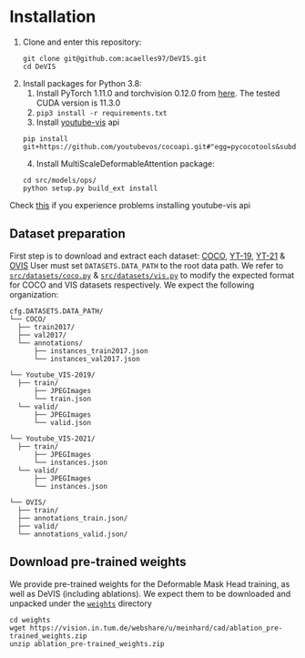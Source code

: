 # Installation

1. Clone and enter this repository:
    ```
    git clone git@github.com:acaelles97/DeVIS.git
    cd DeVIS
    ```
2. Install packages for Python 3.8:
   1. Install PyTorch 1.11.0 and torchvision 0.12.0 from [here](https://pytorch.org/get-started/locally/). The tested CUDA version is 11.3.0 
   2. `pip3 install -r requirements.txt`
   3. Install [youtube-vis](https://github.com/youtubevos/cocoapi) api 
   ```
   pip install git+https://github.com/youtubevos/cocoapi.git#"egg=pycocotools&subdirectory=PythonAPI
   ```
   4. Install MultiScaleDeformableAttention package:
    ```
   cd src/models/ops/
   python setup.py build_ext install
   ```

Check [this](https://github.com/Epiphqny/VisTR/issues/5) if you experience problems installing youtube-vis api


## Dataset preparation
First step is to download and extract each dataset: [COCO](https://cocodataset.org/#home), [YT-19](https://youtube-vos.org/dataset/vis/), [YT-21](https://youtube-vos.org/dataset/vis/) & [OVIS](http://songbai.site/ovis/)
User must set `DATASETS.DATA_PATH` to the root data path. 
We refer to [`src/datasets/coco.py`](../src/datasets/coco.py) & [`src/datasets/vis.py`](../src/datasets/vis.py) to modify the expected format for COCO and VIS datasets respectively.
We expect the following organization:
```
cfg.DATASETS.DATA_PATH/
└── COCO/
  ├── train2017/
  ├── val2017/
  └── annotations/
      ├── instances_train2017.json
      └── instances_val2017.json
 
└── Youtube_VIS-2019/
  ├── train/
      ├── JPEGImages
      └── train.json 
  └── valid/
      ├── JPEGImages
      └── valid.json 

└── Youtube_VIS-2021/
  ├── train/
      ├── JPEGImages
      └── instances.json 
  └── valid/
      ├── JPEGImages
      └── instances.json

└── OVIS/
  ├── train/
  ├── annotations_train.json/
  ├── valid/     
  └── annotations_valid.json/

```

## Download pre-trained weights
We provide pre-trained weights for the Deformable Mask Head training, as well as DeVIS (including ablations). 
We expect them to be downloaded and unpacked under the [`weights`](../weights) directory
```
cd weights
wget https://vision.in.tum.de/webshare/u/meinhard/cad/ablation_pre-trained_weights.zip
unzip ablation_pre-trained_weights.zip
```
